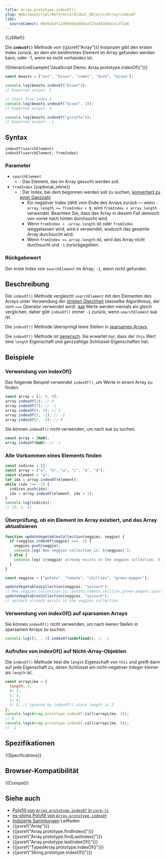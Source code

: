 ```yaml
---
title: Array.prototype.indexOf()
slug: Web/JavaScript/Reference/Global_Objects/Array/indexOf
l10n:
  sourceCommit: 9645d14f12d9b93da98daaf25a443bb6cac3f2a6
---
```


{{JSRef}}

Die **`indexOf()`** Methode von {{jsxref("Array")}} Instanzen gibt den ersten Index zurück, an dem ein bestimmtes Element im Array gefunden werden kann, oder -1, wenn es nicht vorhanden ist.

{{InteractiveExample("JavaScript Demo: Array.prototype.indexOf()")}}

```js interactive-example
const beasts = ["ant", "bison", "camel", "duck", "bison"];

console.log(beasts.indexOf("bison"));
// Expected output: 1

// Start from index 2
console.log(beasts.indexOf("bison", 2));
// Expected output: 4

console.log(beasts.indexOf("giraffe"));
// Expected output: -1
```

## Syntax

```js-nolint
indexOf(searchElement)
indexOf(searchElement, fromIndex)
```

### Parameter

- `searchElement`
  - : Das Element, das im Array gesucht werden soll.
- `fromIndex` {{optional_inline}}
  - : Der Index, bei dem begonnen werden soll zu suchen, [konvertiert zu einer Ganzzahl](/de/docs/Web/JavaScript/Reference/Global_Objects/Number#integer_conversion).
    - Ein negativer Index zählt vom Ende des Arrays zurück — wenn `-array.length <= fromIndex < 0`, wird `fromIndex + array.length` verwendet. Beachten Sie, dass das Array in diesem Fall dennoch von vorne nach hinten durchsucht wird.
    - Wenn `fromIndex < -array.length` ist oder `fromIndex` weggelassen wird, wird `0` verwendet, wodurch das gesamte Array durchsucht wird.
    - Wenn `fromIndex >= array.length` ist, wird das Array nicht durchsucht und `-1` zurückgegeben.

### Rückgabewert

Der erste Index von `searchElement` im Array; `-1`, wenn nicht gefunden.

## Beschreibung

Die `indexOf()` Methode vergleicht `searchElement` mit den Elementen des Arrays unter Verwendung der [strikten Gleichheit](/de/docs/Web/JavaScript/Reference/Operators/Strict_equality) (dasselbe Algorithmus, der vom `===` Operator verwendet wird). [`NaN`](/de/docs/Web/JavaScript/Reference/Global_Objects/NaN) Werte werden niemals als gleich verglichen, daher gibt `indexOf()` immer `-1` zurück, wenn `searchElement` `NaN` ist.

Die `indexOf()` Methode überspringt leere Stellen in [sparsamen Arrays](/de/docs/Web/JavaScript/Guide/Indexed_collections#sparse_arrays).

Die `indexOf()` Methode ist [generisch](/de/docs/Web/JavaScript/Reference/Global_Objects/Array#generic_array_methods). Sie erwartet nur, dass der `this` Wert eine `length` Eigenschaft und ganzzahlige Schlüssel-Eigenschaften hat.

## Beispiele

### Verwendung von indexOf()

Das folgende Beispiel verwendet `indexOf()`, um Werte in einem Array zu finden.

```js
const array = [2, 9, 9];
array.indexOf(2); // 0
array.indexOf(7); // -1
array.indexOf(9, 2); // 2
array.indexOf(2, -1); // -1
array.indexOf(2, -3); // 0
```

Sie können `indexOf()` nicht verwenden, um nach `NaN` zu suchen.

```js
const array = [NaN];
array.indexOf(NaN); // -1
```

### Alle Vorkommen eines Elements finden

```js
const indices = [];
const array = ["a", "b", "a", "c", "a", "d"];
const element = "a";
let idx = array.indexOf(element);
while (idx !== -1) {
  indices.push(idx);
  idx = array.indexOf(element, idx + 1);
}
console.log(indices);
// [0, 2, 4]
```

### Überprüfung, ob ein Element im Array existiert, und das Array aktualisieren

```js
function updateVegetablesCollection(veggies, veggie) {
  if (veggies.indexOf(veggie) === -1) {
    veggies.push(veggie);
    console.log(`New veggies collection is: ${veggies}`);
  } else {
    console.log(`${veggie} already exists in the veggies collection.`);
  }
}

const veggies = ["potato", "tomato", "chillies", "green-pepper"];

updateVegetablesCollection(veggies, "spinach");
// New veggies collection is: potato,tomato,chillies,green-pepper,spinach
updateVegetablesCollection(veggies, "spinach");
// spinach already exists in the veggies collection.
```

### Verwendung von indexOf() auf sparsamen Arrays

Sie können `indexOf()` nicht verwenden, um nach leeren Stellen in sparsamen Arrays zu suchen.

```js
console.log([1, , 3].indexOf(undefined)); // -1
```

### Aufrufen von indexOf() auf Nicht-Array-Objekten

Die `indexOf()` Methode liest die `length` Eigenschaft von `this` und greift dann auf jede Eigenschaft zu, deren Schlüssel ein nicht-negativer Integer kleiner als `length` ist.

```js
const arrayLike = {
  length: 3,
  0: 2,
  1: 3,
  2: 4,
  3: 5, // ignored by indexOf() since length is 3
};
console.log(Array.prototype.indexOf.call(arrayLike, 2));
// 0
console.log(Array.prototype.indexOf.call(arrayLike, 5));
// -1
```

## Spezifikationen

{{Specifications}}

## Browser-Kompatibilität

{{Compat}}

## Siehe auch

- [Polyfill von `Array.prototype.indexOf` in `core-js`](https://github.com/zloirock/core-js#ecmascript-array)
- [es-shims Polyfill von `Array.prototype.indexOf`](https://www.npmjs.com/package/array.prototype.indexof)
- [Indizierte Sammlungen](/de/docs/Web/JavaScript/Guide/Indexed_collections) Leitfaden
- {{jsxref("Array")}}
- {{jsxref("Array.prototype.findIndex()")}}
- {{jsxref("Array.prototype.findLastIndex()")}}
- {{jsxref("Array.prototype.lastIndexOf()")}}
- {{jsxref("TypedArray.prototype.indexOf()")}}
- {{jsxref("String.prototype.indexOf()")}}
